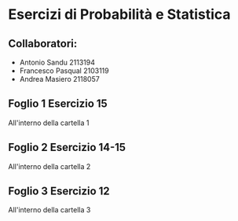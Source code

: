 # Esercizi di Probabilità e Statistica
## Collaboratori:
* Antonio Sandu 2113194
* Francesco Pasqual 2103119
* Andrea Masiero 2118057

## Foglio 1 Esercizio 15
All'interno della cartella 1

## Foglio 2 Esercizio 14-15
All'interno della cartella 2

## Foglio 3 Esercizio 12
All'interno della cartella 3
